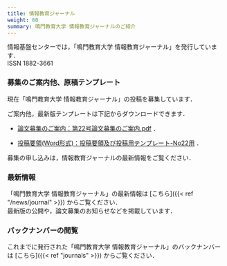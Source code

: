 ```yaml
---
title: 情報教育ジャーナル
weight: 60
summary: 鳴門教育大学 情報教育ジャーナルのご紹介
---
```


情報基盤センターでは，「鳴門教育大学 情報教育ジャーナル」を発行しています．  
ISSN 1882-3661

### 募集のご案内他、原稿テンプレート
現在「鳴門教育大学 情報教育ジャーナル」の投稿を募集しています．

ご案内他，最新版テンプレートは下記からダウンロードできます．

- [論文募集のご案内：第22号論文募集のご案内.pdf](./第22号論文募集のご案内.pdf) ．　

- [投稿要領(Word形式)：投稿要領及び投稿用テンプレート-No22用](./journal-toukouyouryou_2024.docx) ．　

募集の申し込みは，情報教育ジャーナルの最新情報をご覧ください．


### 最新情報
「鳴門教育大学 情報教育ジャーナル」の最新情報は [こちら]({{< ref "/news/journal" >}}) からご覧ください．  
最新版の公開や，論文募集のお知らせなどを掲載しています．

### バックナンバーの閲覧
これまでに発行された「鳴門教育大学 情報教育ジャーナル」のバックナンバーは [こちら]({{< ref "journals" >}}) からご覧ください．
